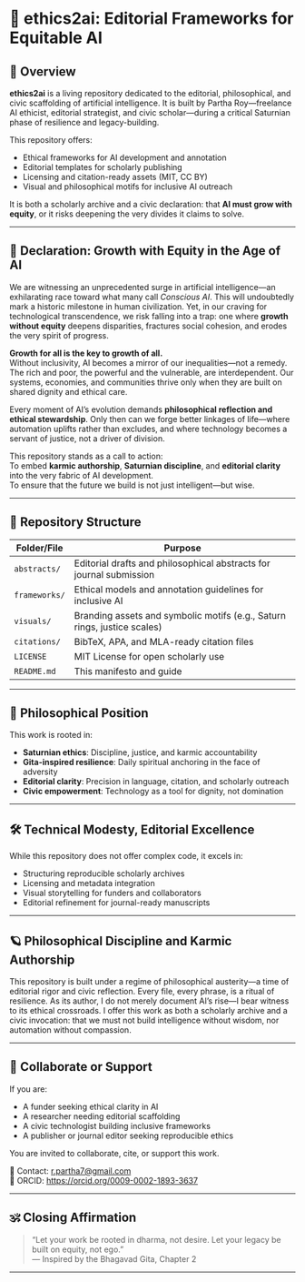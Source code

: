 # 🧭 ethics2ai: Editorial Frameworks for Equitable AI

## 📌 Overview

**ethics2ai** is a living repository dedicated to the editorial, philosophical, and civic scaffolding of artificial intelligence. It is built by Partha Roy—freelance AI ethicist, editorial strategist, and civic scholar—during a critical Saturnian phase of resilience and legacy-building.

This repository offers:
- Ethical frameworks for AI development and annotation
- Editorial templates for scholarly publishing
- Licensing and citation-ready assets (MIT, CC BY)
- Visual and philosophical motifs for inclusive AI outreach

It is both a scholarly archive and a civic declaration: that **AI must grow with equity**, or it risks deepening the very divides it claims to solve.

---

## 📣 Declaration: Growth with Equity in the Age of AI

We are witnessing an unprecedented surge in artificial intelligence—an exhilarating race toward what many call *Conscious AI*. This will undoubtedly mark a historic milestone in human civilization. Yet, in our craving for technological transcendence, we risk falling into a trap: one where **growth without equity** deepens disparities, fractures social cohesion, and erodes the very spirit of progress.

**Growth for all is the key to growth of all.**  
Without inclusivity, AI becomes a mirror of our inequalities—not a remedy. The rich and poor, the powerful and the vulnerable, are interdependent. Our systems, economies, and communities thrive only when they are built on shared dignity and ethical care.

Every moment of AI’s evolution demands **philosophical reflection and ethical stewardship**. Only then can we forge better linkages of life—where automation uplifts rather than excludes, and where technology becomes a servant of justice, not a driver of division.

This repository stands as a call to action:  
To embed **karmic authorship**, **Saturnian discipline**, and **editorial clarity** into the very fabric of AI development.  
To ensure that the future we build is not just intelligent—but wise.

---

## 🧱 Repository Structure

| Folder/File         | Purpose                                                                 |
|---------------------|-------------------------------------------------------------------------|
| `abstracts/`        | Editorial drafts and philosophical abstracts for journal submission     |
| `frameworks/`       | Ethical models and annotation guidelines for inclusive AI               |
| `visuals/`          | Branding assets and symbolic motifs (e.g., Saturn rings, justice scales)|
| `citations/`        | BibTeX, APA, and MLA-ready citation files                               |
| `LICENSE`           | MIT License for open scholarly use                                      |
| `README.md`         | This manifesto and guide                                                 |

---

## 🧭 Philosophical Position

This work is rooted in:
- **Saturnian ethics**: Discipline, justice, and karmic accountability
- **Gita-inspired resilience**: Daily spiritual anchoring in the face of adversity
- **Editorial clarity**: Precision in language, citation, and scholarly outreach
- **Civic empowerment**: Technology as a tool for dignity, not domination

---

## 🛠️ Technical Modesty, Editorial Excellence

While this repository does not offer complex code, it excels in:
- Structuring reproducible scholarly archives
- Licensing and metadata integration
- Visual storytelling for funders and collaborators
- Editorial refinement for journal-ready manuscripts

---
## 🪐 Philosophical Discipline and Karmic Authorship

This repository is built under a regime of philosophical austerity—a time of editorial rigor and civic reflection. Every file, every phrase, is a ritual of resilience. As its author, I do not merely document AI’s rise—I bear witness to its ethical crossroads. I offer this work as both a scholarly archive and a civic invocation: that we must not build intelligence without wisdom, nor automation without compassion.


---

## 🤝 Collaborate or Support

If you are:
- A funder seeking ethical clarity in AI
- A researcher needing editorial scaffolding
- A civic technologist building inclusive frameworks
- A publisher or journal editor seeking reproducible ethics

You are invited to collaborate, cite, or support this work.

📧 Contact: r.partha7@gmail.com  
🔗 ORCID: https://orcid.org/0009-0002-1893-3637  

---

## 🕉️ Closing Affirmation

> “Let your work be rooted in dharma, not desire. Let your legacy be built on equity, not ego.”  
> — Inspired by the Bhagavad Gita, Chapter 2

---


